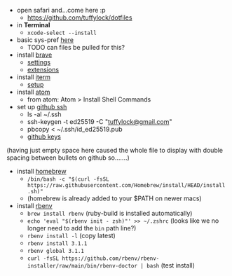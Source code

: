 * open safari and...come here :p
  * https://github.com/tuffylock/dotfiles
* in **Terminal**
  * `xcode-select --install`
* basic sys-pref [here](macbook.md#system-preferences)
  * TODO can files be pulled for this?
* install [brave](https://brave.com/download/)
  * [settings](browsers.md#brave-settings)
  * [extensions](browsers.md#extensions)
* install [iterm](https://iterm2.com/downloads.html)
  * [setup](iterm.md)
* install [atom](https://atom.io/)
  * from atom: Atom > Install Shell Commands
* set up [github ssh](https://docs.github.com/en/authentication/connecting-to-github-with-ssh)
  * ls -al ~/.ssh
  * ssh-keygen -t ed25519 -C "tuffylock@gmail.com"
  * pbcopy < ~/.ssh/id_ed25519.pub
  * [github keys](https://github.com/settings/keys)


(having just empty space here caused the whole file to display with double spacing between bullets on github so.......)

* install [homebrew](https://brew.sh/)
  * `/bin/bash -c "$(curl -fsSL https://raw.githubusercontent.com/Homebrew/install/HEAD/install.sh)"`
  * (homebrew is already added to your $PATH on newer macs)
* install [rbenv](https://github.com/rbenv/rbenv)
  * `brew install rbenv` (ruby-build is installed automatically)
  * `echo 'eval "$(rbenv init - zsh)"' >> ~/.zshrc` (looks like we no longer need to add the `bin` path line?)
  * `rbenv install -l` (copy latest)
  * `rbenv install 3.1.1`
  * `rbenv global 3.1.1`
  * `curl -fsSL https://github.com/rbenv/rbenv-installer/raw/main/bin/rbenv-doctor | bash` (test install)
